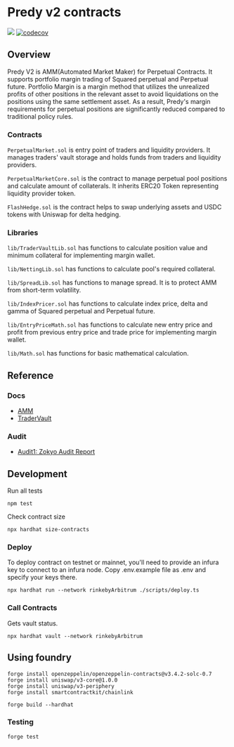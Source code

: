 # Predy v2 contracts

![](https://github.com/predyprotocol/v2-contracts/workflows/Test/badge.svg)
[![codecov](https://codecov.io/gh/predyprotocol/v2-contracts/branch/main/graph/badge.svg?token=yJ8DEr8Gck)](https://codecov.io/gh/predyprotocol/v2-contracts)


## Overview

Predy V2 is AMM(Automated Market Maker) for Perpetual Contracts.
It supports portfolio margin trading of Squared perpetual and Perpetual future.
Portfolio Margin is a margin method that utilizes the unrealized profits of other positions in the relevant asset to avoid liquidations on the positions using the same settlement asset.
As a result, Predy's margin requirements for perpetual positions are significantly reduced compared to traditional policy rules.

### Contracts

`PerpetualMarket.sol` is entry point of traders and liquidity providers. It manages traders' vault storage and holds funds from traders and liquidity providers.

`PerpetualMarketCore.sol` is the contract to manage perpetual pool positions and calculate amount of collaterals. It inherits ERC20 Token representing liquidity provider token.

`FlashHedge.sol` is the contract helps to swap underlying assets and USDC tokens with Uniswap for delta hedging.

### Libraries

`lib/TraderVaultLib.sol` has functions to calculate position value and minimum collateral for implementing margin wallet.

`lib/NettingLib.sol` has functions to calculate pool's required collateral.

`lib/SpreadLib.sol` has functions to manage spread. It is to protect AMM from short-term volatility.

`lib/IndexPricer.sol` has functions to calculate index price, delta and gamma of Squared perpetual and Perpetual future.

`lib/EntryPriceMath.sol` has functions to calculate new entry price and profit from previous entry price and trade price for implementing margin wallet.

`lib/Math.sol` has functions for basic mathematical calculation.

## Reference

### Docs

* [AMM](./docs/amm.md)
* [TraderVault](./docs/trader-vault.md)

### Audit

- [Audit1: Zokyo Audit Report](./docs/audit-zokyo-predy.pdf)

## Development

Run all tests

```shell
npm test
```

Check contract size

```shell
npx hardhat size-contracts
```

### Deploy

To deploy contract on testnet or mainnet, you'll need to provide an infura key to connect to an infura node.
Copy .env.example file as .env and specify your keys there.

```shell
npx hardhat run --network rinkebyArbitrum ./scripts/deploy.ts
```

### Call Contracts

Gets vault status.

```shell
npx hardhat vault --network rinkebyArbitrum
```

## Using foundry

```shell
forge install openzeppelin/openzeppelin-contracts@v3.4.2-solc-0.7
forge install uniswap/v3-core@1.0.0
forge install uniswap/v3-periphery
forge install smartcontractkit/chainlink

```

```shell
forge build --hardhat
```

### Testing

```shell
forge test
```

